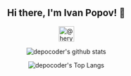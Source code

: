 <h2 
  align="center"
  >Hi there, I'm Ivan Popov! 👋
</h2>
<p 
  align="center">
    <a
      align="center" 
      href="https://t.me/heryfrank" 
      target="_blank">
          <img 
            alt="@heryfrank | Telegram" 
            width="35px" 
            src="https://osx.telegram.org/updates/site/logo.png" />
    </a>
</p>

<p align="center">
  <img 
       alt="depocoder's github stats" 
       src="https://github-readme-stats.vercel.app/api?username=depocoder&show_icons=true&title_color=628FDB&text_color=37B6A7&icon_color=BE91F2&bg_color=0D1117&hide_border=true" />
</p>
<p align="center">
  <img 
       alt="depocoder's Top Langs" 
       src="https://github-readme-stats.vercel.app/api/top-langs/?username=depocoder&show_icons=true&title_color=628FDB&text_color=37B6A7&icon_color=BE91F2&bg_color=0D1117&hide_border=true&layout=compact&langs_count=10" />
</p>
